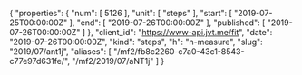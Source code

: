 {
  "properties": {
    "num": [
      5126
    ],
    "unit": [
      "steps"
    ],
    "start": [
      "2019-07-25T00:00:00Z"
    ],
    "end": [
      "2019-07-26T00:00:00Z"
    ],
    "published": [
      "2019-07-26T00:00:00Z"
    ]
  },
  "client_id": "https://www-api.jvt.me/fit",
  "date": "2019-07-26T00:00:00Z",
  "kind": "steps",
  "h": "h-measure",
  "slug": "2019/07/ant1j",
  "aliases": [
    "/mf2/fb8c2260-c7a0-43c1-8543-c77e97d631fe/",
    "/mf2/2019/07/aNT1j"
  ]
}
